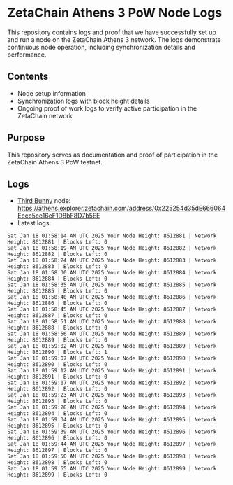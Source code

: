 # ZetaChain Athens 3 PoW Node Logs
This repository contains logs and proof that we have successfully set up and run a node on the ZetaChain Athens 3 network. The logs demonstrate continuous node operation, including synchronization details and performance.

## Contents
- Node setup information
- Synchronization logs with block height details
- Ongoing proof of work logs to verify active participation in the ZetaChain network

## Purpose
This repository serves as documentation and proof of participation in the ZetaChain Athens 3 PoW testnet.

## Logs

- [Third Bunny](https://thirdbunny.xyz/) node: https://athens.explorer.zetachain.com/address/0x225254d35dE666064Eccc5ce16eF1D8bF8D7b5EE
- Latest logs:
```
Sat Jan 18 01:58:14 AM UTC 2025 Your Node Height: 8612881 | Network Height: 8612881 | Blocks Left: 0
Sat Jan 18 01:58:19 AM UTC 2025 Your Node Height: 8612882 | Network Height: 8612882 | Blocks Left: 0
Sat Jan 18 01:58:24 AM UTC 2025 Your Node Height: 8612883 | Network Height: 8612883 | Blocks Left: 0
Sat Jan 18 01:58:30 AM UTC 2025 Your Node Height: 8612884 | Network Height: 8612884 | Blocks Left: 0
Sat Jan 18 01:58:35 AM UTC 2025 Your Node Height: 8612885 | Network Height: 8612885 | Blocks Left: 0
Sat Jan 18 01:58:40 AM UTC 2025 Your Node Height: 8612886 | Network Height: 8612886 | Blocks Left: 0
Sat Jan 18 01:58:45 AM UTC 2025 Your Node Height: 8612887 | Network Height: 8612887 | Blocks Left: 0
Sat Jan 18 01:58:51 AM UTC 2025 Your Node Height: 8612888 | Network Height: 8612888 | Blocks Left: 0
Sat Jan 18 01:58:56 AM UTC 2025 Your Node Height: 8612889 | Network Height: 8612889 | Blocks Left: 0
Sat Jan 18 01:59:02 AM UTC 2025 Your Node Height: 8612889 | Network Height: 8612890 | Blocks Left: 1
Sat Jan 18 01:59:07 AM UTC 2025 Your Node Height: 8612890 | Network Height: 8612890 | Blocks Left: 0
Sat Jan 18 01:59:12 AM UTC 2025 Your Node Height: 8612891 | Network Height: 8612891 | Blocks Left: 0
Sat Jan 18 01:59:17 AM UTC 2025 Your Node Height: 8612892 | Network Height: 8612892 | Blocks Left: 0
Sat Jan 18 01:59:23 AM UTC 2025 Your Node Height: 8612893 | Network Height: 8612893 | Blocks Left: 0
Sat Jan 18 01:59:28 AM UTC 2025 Your Node Height: 8612894 | Network Height: 8612894 | Blocks Left: 0
Sat Jan 18 01:59:34 AM UTC 2025 Your Node Height: 8612895 | Network Height: 8612895 | Blocks Left: 0
Sat Jan 18 01:59:39 AM UTC 2025 Your Node Height: 8612896 | Network Height: 8612896 | Blocks Left: 0
Sat Jan 18 01:59:44 AM UTC 2025 Your Node Height: 8612897 | Network Height: 8612897 | Blocks Left: 0
Sat Jan 18 01:59:50 AM UTC 2025 Your Node Height: 8612898 | Network Height: 8612898 | Blocks Left: 0
Sat Jan 18 01:59:55 AM UTC 2025 Your Node Height: 8612899 | Network Height: 8612899 | Blocks Left: 0
```
